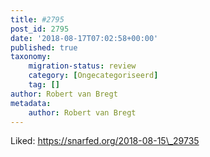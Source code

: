 ```yaml
---
title: #2795
post_id: 2795
date: '2018-08-17T07:02:58+00:00'
published: true
taxonomy:
    migration-status: review
    category: [Ongecategoriseerd]
    tag: []
author: Robert van Bregt
metadata:
    author: Robert van Bregt
---
```

Liked: https://snarfed.org/2018-08-15\_29735